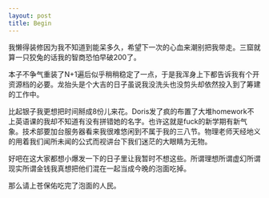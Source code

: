 ```yaml
---
layout: post
title: Begin
---
```


我懒得装修因为我不知道到能呆多久，希望下一次的心血来潮别把我带走。三窟就算一只狡兔的话我的智商恐怕早破200了。

本子不争气重装了N+1遍后似乎稍稍稳定了一点，于是我浑身上下都告诉我有个开资源档的必要。龙抬头是个大吉的日子虽说我没洗头也没剪头却依然投入到了筹建的工作中。

比起银子我更想把时间掰成8份儿来花。Doris发了疯的布置了大堆homework不上英语课的我却不知道有没有拼错她的名字。也许这就是fuck的新学期有新气象。技术部要加台服务器看来我很难悠闲到不属于我的三八节。物理老师天经地义的用着我们闻所未闻的公式而视讲台下我们迷茫的大眼睛为无物。

好吧在这大家都想小爆发一下的日子里让我暂时不想这些。所谓理想所谓虚幻所谓现实所谓金钱我真想把他们混在一起当成今晚的泡面吃掉。

那么请上苍保佑吃完了泡面的人民。